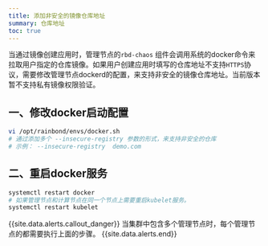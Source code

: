```yaml
---
title: 添加非安全的镜像仓库地址
summary: 仓库地址
toc: true
---
```


当通过镜像创建应用时，管理节点的`rbd-chaos` 组件会调用系统的docker命令来拉取用户指定的仓库镜像。如果用户创建应用时填写的仓库地址不支持`HTTPS`协议，需要修改管理节点dockerd的配置，来支持非安全的镜像仓库地址。当前版本暂不支持私有镜像权限验证。

## 一、修改docker启动配置

```bash
vi /opt/rainbond/envs/docker.sh
# 通过添加多个 --insecure-registry 参数的形式，来支持非安全的仓库
# 示例： --insecure-registry  demo.com
```

## 二、重启docker服务

```bash
systemctl restart docker
# 如果管理节点和计算节点在同一个节点上需要重启kubelet服务。
systemctl restart kubelet
```

{{site.data.alerts.callout_danger}}
当集群中包含多个管理节点时，每个管理节点的都需要执行上面的步骤。
{{site.data.alerts.end}}


